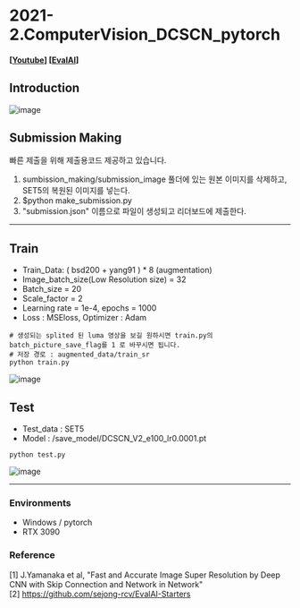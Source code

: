 # 2021-2.ComputerVision_DCSCN_pytorch
#### [[Youtube](https://youtu.be/OpgsHyngR_A)] [[EvalAI](http://203.250.148.129:3088/web/challenges/challenge-page/81/overview)]

## Introduction
![image](https://user-images.githubusercontent.com/11037567/137428754-da0497d6-4d09-4ef4-9ba3-0c753b4e9a2e.png)

## Submission Making
빠른 제출을 위해 제출용코드 제공하고 있습니다.
1. sumbission_making/submission_image 풀더에 있는 원본 이미지를 삭제하고, SET5의 복원된 이미지를 넣는다. 
2. $python make_submission.py
3. "submission.json" 이름으로 파일이 생성되고 리더보드에 제출한다.
  
---

## Train
- Train_Data: ( bsd200 + yang91 ) * 8 (augmentation)
- Image_batch_size(Low Resolution size) = 32
- Batch_size = 20
- Scale_factor = 2
- Learning rate = 1e-4, epochs = 1000
- Loss : MSEloss, Optimizer : Adam
```shell
# 생성되는 splited 된 luma 영상을 보길 원하시면 train.py의 batch_picture_save_flag를 1 로 바꾸시면 됩니다.
# 저장 경로 : augmented_data/train_sr
python train.py
```
![image](https://user-images.githubusercontent.com/11037567/137428803-233efc3c-d790-4511-bb5e-47805b6fa31b.png)


## Test
- Test_data : SET5 
- Model : /save_model/DCSCN_V2_e100_lr0.0001.pt
```shell
python test.py
```
![image](https://user-images.githubusercontent.com/11037567/137428827-80f0f665-617d-48cf-b140-c6952f9cd1ed.png)
 
---
### Environments
- Windows / pytorch
- RTX 3090 

### Reference
[1] J.Yamanaka et al, "Fast and Accurate Image Super Resolution by Deep CNN with Skip Connection and Network in Network"  
[2] https://github.com/sejong-rcv/EvalAI-Starters  

